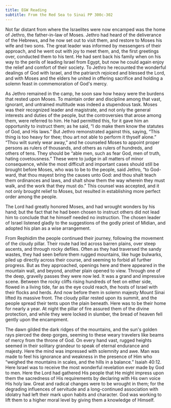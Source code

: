 ```yaml
---
title: EGW Reading
subtitle: From the Red Sea to Sinai PP 300c-302
---
```


Not far distant from where the Israelites were now encamped was the home of Jethro, the father-in-law of Moses. Jethro had heard of the deliverance of the Hebrews, and he now set out to visit them, and restore to Moses his wife and two sons. The great leader was informed by messengers of their approach, and he went out with joy to meet them, and, the first greetings over, conducted them to his tent. He had sent back his family when on his way to the perils of leading Israel from Egypt, but now he could again enjoy the relief and comfort of their society. To Jethro he recounted the wonderful dealings of God with Israel, and the patriarch rejoiced and blessed the Lord, and with Moses and the elders he united in offering sacrifice and holding a solemn feast in commemoration of God's mercy.

As Jethro remained in the camp, he soon saw how heavy were the burdens that rested upon Moses. To maintain order and discipline among that vast, ignorant, and untrained multitude was indeed a stupendous task. Moses was their recognized leader and magistrate, and not only the general interests and duties of the people, but the controversies that arose among them, were referred to him. He had permitted this, for it gave him an opportunity to instruct them; as he said, “I do make them know the statutes of God, and His laws.” But Jethro remonstrated against this, saying, “This thing is too heavy for thee; thou art not able to perform it thyself alone.” “Thou wilt surely wear away,” and he counseled Moses to appoint proper persons as rulers of thousands, and others as rulers of hundreds, and others of tens. They should be “able men, such as fear God, men of truth, hating covetousness.” These were to judge in all matters of minor consequence, while the most difficult and important cases should still be brought before Moses, who was to be to the people, said Jethro, “to God-ward, that thou mayest bring the causes unto God: and thou shalt teach them ordinances and laws, and shalt show them the way wherein they must walk, and the work that they must do.” This counsel was accepted, and it not only brought relief to Moses, but resulted in establishing more perfect order among the people.

The Lord had greatly honored Moses, and had wrought wonders by his hand; but the fact that he had been chosen to instruct others did not lead him to conclude that he himself needed no instruction. The chosen leader of Israel listened gladly to the suggestions of the godly priest of Midian, and adopted his plan as a wise arrangement.

From Rephidim the people continued their journey, following the movement of the cloudy pillar. Their route had led across barren plains, over steep ascents, and through rocky defiles. Often as they had traversed the sandy wastes, they had seen before them rugged mountains, like huge bulwarks, piled up directly across their course, and seeming to forbid all further progress. But as they approached, openings here and there appeared in the mountain wall, and beyond, another plain opened to view. Through one of the deep, gravelly passes they were now led. It was a grand and impressive scene. Between the rocky cliffs rising hundreds of feet on either side, flowed in a living tide, far as the eye could reach, the hosts of Israel with their flocks and herds. And now before them in solemn majesty Mount Sinai lifted its massive front. The cloudy pillar rested upon its summit, and the people spread their tents upon the plain beneath. Here was to be their home for nearly a year. At night the pillar of fire assured them of the divine protection, and while they were locked in slumber, the bread of heaven fell gently upon the encampment.

The dawn gilded the dark ridges of the mountains, and the sun's golden rays pierced the deep gorges, seeming to these weary travelers like beams of mercy from the throne of God. On every hand vast, rugged heights seemed in their solitary grandeur to speak of eternal endurance and majesty. Here the mind was impressed with solemnity and awe. Man was made to feel his ignorance and weakness in the presence of Him who “weighed the mountains in scales, and the hills in a balance.” Isaiah 40:12. Here Israel was to receive the most wonderful revelation ever made by God to men. Here the Lord had gathered His people that He might impress upon them the sacredness of His requirements by declaring with His own voice His holy law. Great and radical changes were to be wrought in them; for the degrading influences of servitude and a long-continued association with idolatry had left their mark upon habits and character. God was working to lift them to a higher moral level by giving them a knowledge of Himself.